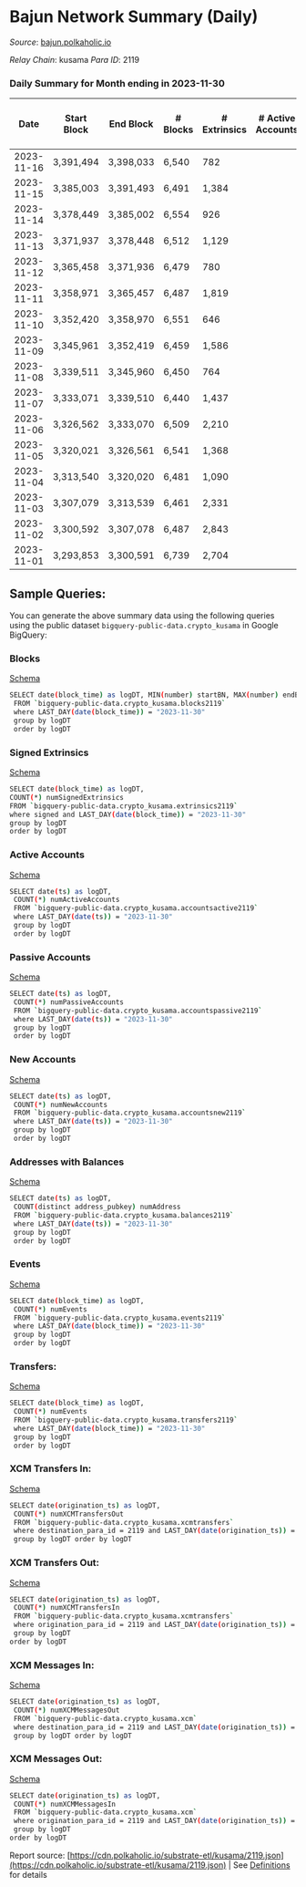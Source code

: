# Bajun Network Summary (Daily)

_Source_: [bajun.polkaholic.io](https://bajun.polkaholic.io)

*Relay Chain*: kusama
*Para ID*: 2119



### Daily Summary for Month ending in 2023-11-30


| Date    | Start Block | End Block | # Blocks | # Extrinsics | # Active Accounts | # Passive Accounts | # New Accounts | # Addresses | # Events  | # Transfers ($USD) | # XCM Transfers In ($USD) | # XCM Transfers Out ($USD) | # XCM In | # XCM Out | Issues |
|---------|-------------|-----------|----------|--------------|-------------------|--------------------|----------------|-------------|-----------|--------------------|---------------------------|----------------------------|----------|-----------|--------|
| 2023-11-16 | 3,391,494 | 3,398,033 | 6,540 | 782 |  |  |  |  | 19,231 | 11  |   |   |  |  |  |
| 2023-11-15 | 3,385,003 | 3,391,493 | 6,491 | 1,384 |  |  |  |  | 23,918 | 17  |   |   |  |  |  |
| 2023-11-14 | 3,378,449 | 3,385,002 | 6,554 | 926 |  |  |  |  | 20,528 | 13  |   |   |  |  |  |
| 2023-11-13 | 3,371,937 | 3,378,448 | 6,512 | 1,129 |  |  |  |  | 22,230 | 5  |   |   |  |  |  |
| 2023-11-12 | 3,365,458 | 3,371,936 | 6,479 | 780 |  |  |  |  | 19,304 | 9  |   |   |  |  |  |
| 2023-11-11 | 3,358,971 | 3,365,457 | 6,487 | 1,819 |  |  |  |  | 27,933 | 14  |   |   |  |  |  |
| 2023-11-10 | 3,352,420 | 3,358,970 | 6,551 | 646 |  |  |  |  | 18,309 | 31  |   |   |  |  |  |
| 2023-11-09 | 3,345,961 | 3,352,419 | 6,459 | 1,586 |  |  |  |  | 25,808 | 20  |   |   |  |  |  |
| 2023-11-08 | 3,339,511 | 3,345,960 | 6,450 | 764 |  |  |  |  | 19,109 | 19  |   |   |  |  |  |
| 2023-11-07 | 3,333,071 | 3,339,510 | 6,440 | 1,437 |  |  |  |  | 24,400 | 30  |   |   |  |  |  |
| 2023-11-06 | 3,326,562 | 3,333,070 | 6,509 | 2,210 |  |  |  |  | 30,592 | 54  |   |   |  |  |  |
| 2023-11-05 | 3,320,021 | 3,326,561 | 6,541 | 1,368 |  |  |  |  | 23,953 | 17  |   |   |  |  |  |
| 2023-11-04 | 3,313,540 | 3,320,020 | 6,481 | 1,090 |  |  |  |  | 21,573 | 90  |   |   |  |  |  |
| 2023-11-03 | 3,307,079 | 3,313,539 | 6,461 | 2,331 |  |  |  |  | 31,060 | 28  |   |   |  |  |  |
| 2023-11-02 | 3,300,592 | 3,307,078 | 6,487 | 2,843 |  |  |  |  | 35,124 | 33  |   |   |  |  |  |
| 2023-11-01 | 3,293,853 | 3,300,591 | 6,739 | 2,704 |  |  |  |  | 34,702 | 45  |   |   |  |  |  |

## Sample Queries:
You can generate the above summary data using the following queries using the public dataset `bigquery-public-data.crypto_kusama` in Google BigQuery:


### Blocks 

[Schema](https://github.com/colorfulnotion/substrate-etl/blob/main/schema/blocks.json)

```bash
SELECT date(block_time) as logDT, MIN(number) startBN, MAX(number) endBN, COUNT(*) numBlocks 
 FROM `bigquery-public-data.crypto_kusama.blocks2119`  
 where LAST_DAY(date(block_time)) = "2023-11-30" 
 group by logDT 
 order by logDT
```

### Signed Extrinsics 

[Schema](https://github.com/colorfulnotion/substrate-etl/blob/main/schema/extrinsics.json)

```bash
SELECT date(block_time) as logDT, 
COUNT(*) numSignedExtrinsics 
FROM `bigquery-public-data.crypto_kusama.extrinsics2119`  
where signed and LAST_DAY(date(block_time)) = "2023-11-30" 
group by logDT 
order by logDT
```

### Active Accounts 

[Schema](https://github.com/colorfulnotion/substrate-etl/blob/main/schema/accountsactive.json)

```bash
SELECT date(ts) as logDT, 
 COUNT(*) numActiveAccounts 
 FROM `bigquery-public-data.crypto_kusama.accountsactive2119` 
 where LAST_DAY(date(ts)) = "2023-11-30" 
 group by logDT 
 order by logDT
```

### Passive Accounts 

[Schema](https://github.com/colorfulnotion/substrate-etl/blob/main/schema/accountspassive.json)

```bash
SELECT date(ts) as logDT, 
 COUNT(*) numPassiveAccounts 
 FROM `bigquery-public-data.crypto_kusama.accountspassive2119` 
 where LAST_DAY(date(ts)) = "2023-11-30" 
 group by logDT 
 order by logDT
```

### New Accounts 

[Schema](https://github.com/colorfulnotion/substrate-etl/blob/main/schema/accountsnew.json)

```bash
SELECT date(ts) as logDT, 
 COUNT(*) numNewAccounts 
 FROM `bigquery-public-data.crypto_kusama.accountsnew2119` 
 where LAST_DAY(date(ts)) = "2023-11-30" 
 group by logDT
 order by logDT
```

### Addresses with Balances 

[Schema](https://github.com/colorfulnotion/substrate-etl/blob/main/schema/balances.json)

```bash
SELECT date(ts) as logDT,
 COUNT(distinct address_pubkey) numAddress 
 FROM `bigquery-public-data.crypto_kusama.balances2119` 
 where LAST_DAY(date(ts)) = "2023-11-30" 
 group by logDT 
 order by logDT
```

### Events 

[Schema](https://github.com/colorfulnotion/substrate-etl/blob/main/schema/events.json)

```bash
SELECT date(block_time) as logDT, 
 COUNT(*) numEvents 
 FROM `bigquery-public-data.crypto_kusama.events2119` 
 where LAST_DAY(date(block_time)) = "2023-11-30" 
 group by logDT 
 order by logDT
```

### Transfers:

[Schema](https://github.com/colorfulnotion/substrate-etl/blob/main/schema/transfers.json)

```bash
SELECT date(block_time) as logDT, 
 COUNT(*) numEvents 
 FROM `bigquery-public-data.crypto_kusama.transfers2119` 
 where LAST_DAY(date(block_time)) = "2023-11-30" 
 group by logDT 
 order by logDT
```

### XCM Transfers In: 

[Schema](https://github.com/colorfulnotion/substrate-etl/blob/main/schema/xcmtransfers.json)

```bash
SELECT date(origination_ts) as logDT, 
 COUNT(*) numXCMTransfersOut 
 FROM `bigquery-public-data.crypto_kusama.xcmtransfers` 
 where destination_para_id = 2119 and LAST_DAY(date(origination_ts)) = "2023-11-30" 
 group by logDT order by logDT
```

### XCM Transfers Out: 

[Schema](https://github.com/colorfulnotion/substrate-etl/blob/main/schema/xcmtransfers.json)

```bash
SELECT date(origination_ts) as logDT, 
 COUNT(*) numXCMTransfersIn 
 FROM `bigquery-public-data.crypto_kusama.xcmtransfers` 
 where origination_para_id = 2119 and LAST_DAY(date(origination_ts)) = "2023-11-30" 
 group by logDT 
order by logDT
```

### XCM Messages In: 

[Schema](https://github.com/colorfulnotion/substrate-etl/blob/main/schema/xcm.json)

```bash
SELECT date(origination_ts) as logDT, 
 COUNT(*) numXCMMessagesOut 
 FROM `bigquery-public-data.crypto_kusama.xcm` 
 where destination_para_id = 2119 and LAST_DAY(date(origination_ts)) = "2023-11-30" 
 group by logDT order by logDT
```

### XCM Messages Out: 

[Schema](https://github.com/colorfulnotion/substrate-etl/blob/main/schema/xcm.json)

```bash
SELECT date(origination_ts) as logDT, 
 COUNT(*) numXCMMessagesIn 
 FROM `bigquery-public-data.crypto_kusama.xcm` 
 where origination_para_id = 2119 and LAST_DAY(date(origination_ts)) = "2023-11-30" 
 group by logDT 
order by logDT
```


Report source: [https://cdn.polkaholic.io/substrate-etl/kusama/2119.json](https://cdn.polkaholic.io/substrate-etl/kusama/2119.json) | See [Definitions](/DEFINITIONS.md) for details
